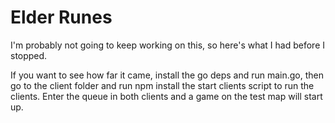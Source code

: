 # Elder Runes

I'm probably not going to keep working on this, so here's what I had before I stopped. 

If you want to see how far it came, install the go deps and run main.go, then go to the client folder and run npm install the start clients script to run the clients. Enter the queue in both clients and a game on the test map will start up.
